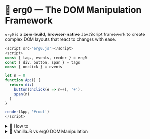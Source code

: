 ﻿# 🧩 **erg0** — The DOM Manipulation Framework

`erg0` is a **zero-build**, **browser-native** JavaScript framework
to create complex DOM layouts that react to changes with ease.

```js
<script src="erg0.js"></script>
<script>
const { tags, events, render } = erg0
const { div, button, span } = tags
const { onclick } = events

let n = 0
function App() {
  return div(
    button(onclick(e => n++), '+'),
    span(n)
  )
}

render(App, '#root')
</script>
```

<details>
  <summary>🧩 How to</summary>

**1️⃣ Import the library**

```html
<script src="erg0.js"></script>
```

**2️⃣ Import the *producers***

`erg0` provides `tags.*` and a few other *producers*.

`tags.*` return `VNode`s and accept `props.*`, `events.*` and `style` returning *props* to modify its attributes.

`style` accepts `css.*` *producers*

```js
const { tags, props, events, css, style, render, notify } = erg0
const { div, button, span, h1 } = tags
const { id, className } = props
const { color, background, display } = css
```

**3️⃣ Write the layout**

`tags.*` accept strings, numbers, other `VNode`s, and *props* in any order.

```js
// define our own App "component"
function App() {
  return div(
    h1('Counter'),
    button('+'),
    span(0)
  )
}
```

**4️⃣ Add attributes and styles**

`tags.*` concatenate multiple `className` *props* and overwrite any other *props*. There are multiple types of syntax allowed for `props.*`. 

```js
const { id, className } = props

id`myID` // tag template version

className('myID') // regular function version

div(
  className`button`,
  className`active`, // classNames provided multiple times are concatenated
)
```

`style` is a *prop* producer accepting `css.*`.

```js
style(
    color`blue`,
    display`block`,
)
```

```js
function App() {
  return div(
    h1('Counter'),
    button(
      id('btn'),
      className('round'),
      style(color`blue`),
      '+'
    ),
    span(0)
  )
}
```

**5️⃣ Assign event listeners and modify state**

`events.*` attach event listeners and make DOM updates happen when they are triggered.

Provide a falsy value as a second argument to an `events.*` to suppress DOM updates.

Use `notify` to forcefully update DOM.

```js
onclick(e=>alert('hello'), false) // will not trigger DOM updates

setInterval(() => {
  count++
  notify() // will trigger DOM updates
}, 1000)
```

A cool trick is to use `!notify` as a falsy value to make it more descriptive:

```js
onclick(e=>alert('hello'), !notify) // will not trigger DOM updates
```

```js
let count = 0

function App() {
  return div(
    h1('Counter'),
    button(
      id('btn'),
      className('round'),
      style(color`blue`),
      onclick(e => count++), // triggers a DOM updates efficiently
      '+'
    ),
    span(count)
  )
}
```

**6️⃣ Render**

`render` performs the first DOM render.

Subsequent DOM updates are handled automatically by event producers.

```js
render(App, '#root')
```

</details>

<details>
  <summary>🧠 VanillaJS vs erg0 DOM Manipulation</summary>
**Vanilla JS**

```js
const app = document.createElement('div')

const header = document.createElement('h2')
header.textContent = 'User List'
app.appendChild(header)

const list = document.createElement('ul')
for (const name of ['Ada', 'Grace', 'Linus']) {
  const li = document.createElement('li')
  li.textContent = name
  list.appendChild(li)
}
app.appendChild(list)

const btn = document.createElement('button')
btn.textContent = 'Add'
btn.onclick = () => alert('clicked')
app.appendChild(btn)

document.querySelector('#root').appendChild(app)
```

**erg0**

```js
const { tags, events, render } = erg0
const { div, h2, ul, li, button } = tags
const { onclick } = events

function App() {
  return div(
    h2('User List'),
    ul(['Ada', 'Grace', 'Linus'].map(name => li(name))),
    button(onclick(() => alert('clicked')), 'Add')
  )
}

render(App, '#root')
```
</details>
